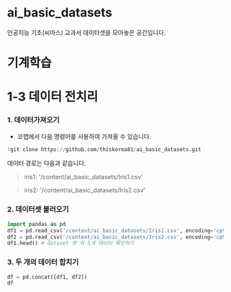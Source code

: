 # ai_basic_datasets

인공지능 기초(씨마스) 교과서 데이터셋을 모아놓은 공간입니다.
# 기계학습
# 1-3 데이터 전치리
### 1. 데이터가져오기
- 코랩에서 다음 명령어를 사용하여 가져올 수 있습니다.
```python
!git clone https://github.com/thiskorea81/ai_basic_datasets.git
```
데이터 경로는 다음과 같습니다.

> iris1: '/content/ai_basic_datasets/Iris1.csv'

> iris2: '/content/ai_basic_datasets/Iris2.csv'

### 2. 데이터셋 불러오기
```python
import pandas as pd
df1 = pd.read_csv('/content/ai_basic_datasets/Iris1.csv', encoding='cp949')
df2 = pd.read_csv('/content/ai_basic_datasets/Iris2.csv', encoding='cp949')
df1.head() # dataset 맨 위 5개 데이터 확인하기
```
### 3. 두 개의 데이터 합치기
```python
df = pd.concat([df1, df2])
df
 ```
   

